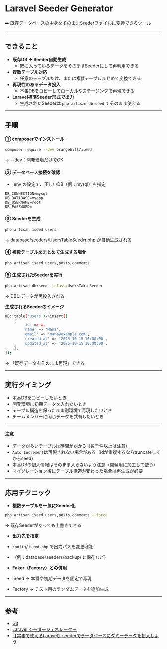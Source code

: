 # Laravel Seeder Generator
➡️ 既存データベースの中身をそのままSeederファイルに変換できるツール

---

## できること
- **既存DB → Seeder自動生成**
  - 既に入っているデータをそのままSeederにして再利用できる
- **複数テーブル対応**
  - 任意のテーブルだけ、または複数テーブルまとめて変換できる
- **再現性のあるデータ投入**
  - 本番DBをコピーしてローカルやステージングで再現できる
- **Laravel標準Seeder形式で出力**
  - 生成されたSeederは `php artisan db:seed` でそのまま使える

---

## 手順

#### ① composerでインストール
```bash
composer require --dev orangehill/iseed
```
→ --dev：開発環境だけでOK

#### ② データベース接続を確認
- .env の設定で、正しいDB（例：mysql）を指定

```env
DB_CONNECTION=mysql
DB_DATABASE=myapp
DB_USERNAME=root
DB_PASSWORD=
```

#### ③ Seederを生成
```bash
php artisan iseed users
```
→ database/seeders/UsersTableSeeder.php が自動生成される

#### ④ 複数テーブルをまとめて生成する場合
```bash
php artisan iseed users,posts,comments
```

#### ⑤ 生成されたSeederを実行
```bash
php artisan db:seed --class=UsersTableSeeder
```
→ DBにデータが再投入される

**生成されるSeederのイメージ**
```bash
DB::table('users')->insert([
    [
        'id' => 1,
        'name' => 'Mana',
        'email' => 'mana@example.com',
        'created_at' => '2025-10-15 10:00:00',
        'updated_at' => '2025-10-15 10:00:00',
    ],
]);
```
→ 「既存データをそのまま再現」できる

---

## 実行タイミング
- 本番DBをコピーしたいとき
- 開発環境に初期データを入れたいとき
- テーブル構造を保ったまま別環境で再現したいとき
- チームメンバーに同じデータを共有したいとき

---

#### 注意
- データが多いテーブルは時間がかかる（数千件以上は注意）
- `Auto Increment`は再現されない場合がある（idが重複するならtruncateしてからseed）
- 本番DBの個人情報はそのまま入らないよう注意（開発用に加工して使う）
- マイグレーション後にテーブル構造が変わった場合は再生成が必要

---

## 応用テクニック
- **複数テーブルを一気にSeeder化**
```bash
php artisan iseed users,posts,comments --force
```
→ 既存Seederがあっても上書きできる

- **出力先を指定**
- `config/iseed.php` で出力パスを変更可能
- （例：database/seeders/backup/ に保存など）

- **Faker（Factory）との併用**
- iSeed → 本番や初期データを固定で再現
- Factory → テスト用のランダムデータを追加生成

---

## 参考
- [Git](https://github.com/orangehill/iseed)
- [Laravel シーダージェネレーター](https://laravel-news.com/laravel-seeder-generator)
- [【実務で使えるLaravel】seederでデータベースにダミーデータを投入しよう](https://qiita.com/kamome_susume/items/7565577e82edc64f017d)

